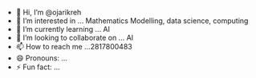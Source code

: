- 👋 Hi, I’m @ojarikreh
- 👀 I’m interested in ... Mathematics Modelling, data science, computing 
- 🌱 I’m currently learning ... AI 
- 💞️ I’m looking to collaborate on ... AI
- 📫 How to reach me ...2817800483
- 😄 Pronouns: ...
- ⚡ Fun fact: ...

<!---
ojarikreh/ojarikreh is a ✨ special ✨ repository because its `README.md` (this file) appears on your GitHub profile.
You can click the Preview link to take a look at your changes.
--->
